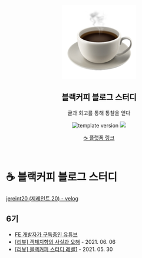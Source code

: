 <br/>
<p align="middle" >
  <img width="200px;" src="./src/images/coffee_emoji.png"/>
</p>
<h2 align="middle">블랙커피 블로그 스터디</h2>
<p align="middle">글과 회고를 통해 통찰을 얻다</p>
<p align="middle">
  <img src="https://img.shields.io/badge/version-1.0.0-blue?style=flat-square" alt="template version"/>
  <img src="https://img.shields.io/badge/language-md-md.svg?style=flat-square"/>
</p>

<p align="middle">
  <a href="https://blackcoffee.blog/">☕ 플랫폼 링크</a>
</p>

<br/>

# ☕ 블랙커피 블로그 스터디

[jereint20 (제레인트 20) - velog](https://velog.io/@jereint20)

## 6기

- [FE 개발자가 구독중인 유튜브](https://velog.io/@jereint20/FE-%EA%B0%9C%EB%B0%9C%EC%9E%90%EA%B0%80-%EA%B5%AC%EB%8F%85%EC%A4%91%EC%9D%B8-%EC%9C%A0%ED%8A%9C%EB%B8%8C)
- [[리뷰] 객체지향의 사실과 오해](https://velog.io/@jereint20/%EB%A6%AC%EB%B7%B0-%EA%B0%9D%EC%B2%B4%EC%A7%80%ED%96%A5%EC%9D%98-%EC%82%AC%EC%8B%A4%EA%B3%BC-%EC%98%A4%ED%95%B4) - 2021. 06. 06
- [[리뷰] 블랙커피 스터디 레벨1](https://velog.io/@jereint20/review-black-coffee-study-lv1) - 2021. 05. 30

